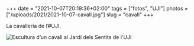 +++
date = "2021-10-07T20:19:36+02:00"
tags = ["fotos", "UJI"]
photos = ["/uploads/2021/2021-10-07-cavall.jpg"]
slug = "cavall"
+++

La cavalleria de l’#UJI.

<img alt="Escultura d’un cavall al Jardí dels Sentits de l'UJI" src="/uploads/2021/2021-10-07-cavall.jpg">
